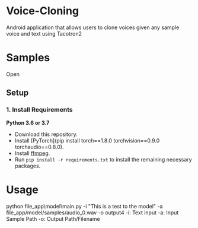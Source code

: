 # Voice-Cloning
Android application that allows users to clone voices given any sample voice and text using Tacotron2
# Samples
Open 
## Setup

### 1. Install Requirements

**Python 3.6 or 3.7** 

* Download this repository.
* Install [PyTorch](pip install torch==1.8.0 torchvision==0.9.0 torchaudio==0.8.0).
* Install [ffmpeg](https://ffmpeg.org/download.html#get-packages).
* Run `pip install -r requirements.txt` to install the remaining necessary packages.

# Usage

python file_app\model\main.py -i  "This is a test to the model" -a file_app/model/samples/audio_0.wav -o  output4
-i: Text input
-a: Input Sample Path
-o: Output Path/Filename
